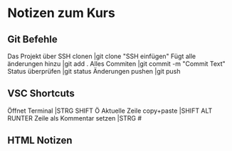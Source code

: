 # Notizen zum Kurs

## Git Befehle
Das Projekt über SSH clonen   |git clone "SSH einfügen"
Fügt alle änderungen hinzu    |git add . 
Alles Commiten                |git commit -m "Commit Text"
Status überprüfen             |git status
Änderungen pushen             |git push


## VSC Shortcuts
Öffnet Terminal               |STRG SHIFT Ö
Aktuelle Zeile copy+paste     |SHIFT ALT RUNTER
Zeile als Kommentar setzen    |STRG #

## HTML Notizen
